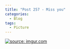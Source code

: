 ```yaml
---
title: "Post 257 - Miss you"
categories:
  - Blog
tags:
  - Picture
---
```



<a href="https://imgur.com/zvH3Q5e"><img src="https://i.imgur.com/zvH3Q5e.jpg" title="source: imgur.com" /></a>
<br/>

<script src="https://utteranc.es/client.js"
        repo="serendipityinlife/serendipityinlife.github.io"
        issue-term="pathname"
        theme="github-light"
        crossorigin="anonymous"
        async>
</script>
